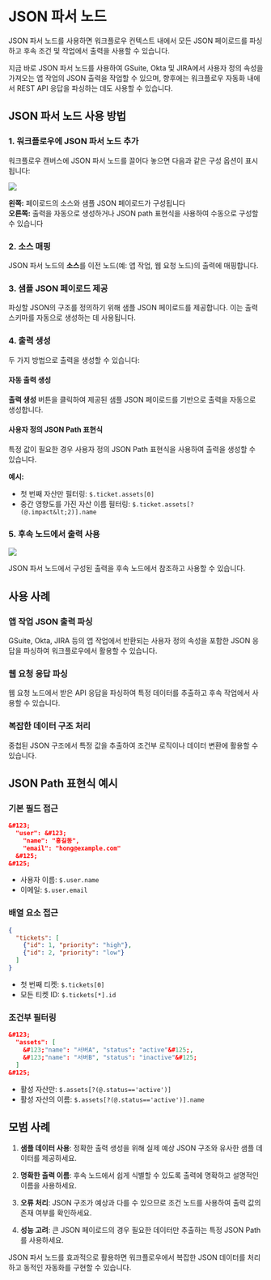 # JSON 파서 노드

JSON 파서 노드를 사용하면 워크플로우 컨텍스트 내에서 모든 JSON 페이로드를 파싱하고 후속 조건 및 작업에서 출력을 사용할 수 있습니다.

지금 바로 JSON 파서 노드를 사용하여 GSuite, Okta 및 JIRA에서 사용자 정의 속성을 가져오는 앱 작업의 JSON 출력을 작업할 수 있으며, 향후에는 워크플로우 자동화 내에서 REST API 응답을 파싱하는 데도 사용할 수 있습니다.

## JSON 파서 노드 사용 방법

### 1. 워크플로우에 JSON 파서 노드 추가

워크플로우 캔버스에 JSON 파서 노드를 끌어다 놓으면 다음과 같은 구성 옵션이 표시됩니다:

<img src="https:/s3.amazonaws.com/cdn.freshdesk.com/data/helpdesk/attachments/production/50003121855/original/GPtnYkIg7iO8k9LTu_kDs76egq9LozU8vA.png?1622699360" style="width: auto;" class="fr-fic fr-fil fr-dib" data-attachment="[object Object]" data-id="50003121855" />

**왼쪽:** 페이로드의 소스와 샘플 JSON 페이로드가 구성됩니다  
**오른쪽:** 출력을 자동으로 생성하거나 JSON path 표현식을 사용하여 수동으로 구성할 수 있습니다

### 2. 소스 매핑

JSON 파서 노드의 **소스**를 이전 노드(예: 앱 작업, 웹 요청 노드)의 출력에 매핑합니다.

### 3. 샘플 JSON 페이로드 제공

파싱할 JSON의 구조를 정의하기 위해 샘플 JSON 페이로드를 제공합니다. 이는 출력 스키마를 자동으로 생성하는 데 사용됩니다.

### 4. 출력 생성

두 가지 방법으로 출력을 생성할 수 있습니다:

#### 자동 출력 생성
**출력 생성** 버튼을 클릭하여 제공된 샘플 JSON 페이로드를 기반으로 출력을 자동으로 생성합니다.

#### 사용자 정의 JSON Path 표현식
특정 값이 필요한 경우 사용자 정의 JSON Path 표현식을 사용하여 출력을 생성할 수 있습니다.

**예시:**
- 첫 번째 자산만 필터링: `$.ticket.assets[0]`
- 중간 영향도를 가진 자산 이름 필터링: `$.ticket.assets[?(@.impact&lt;2)].name`

### 5. 후속 노드에서 출력 사용

<img src="https:/s3.amazonaws.com/cdn.freshdesk.com/data/helpdesk/attachments/production/50003121877/original/litu3FyYnd1r0iwnY_UxQb5M4vnKpU7P_g.png?1622699488" style="width: auto;" class="fr-fic fr-fil fr-dib" data-attachment="[object Object]" data-id="50003121877" />

JSON 파서 노드에서 구성된 출력을 후속 노드에서 참조하고 사용할 수 있습니다.

## 사용 사례

### 앱 작업 JSON 출력 파싱
GSuite, Okta, JIRA 등의 앱 작업에서 반환되는 사용자 정의 속성을 포함한 JSON 응답을 파싱하여 워크플로우에서 활용할 수 있습니다.

### 웹 요청 응답 파싱
웹 요청 노드에서 받은 API 응답을 파싱하여 특정 데이터를 추출하고 후속 작업에서 사용할 수 있습니다.

### 복잡한 데이터 구조 처리
중첩된 JSON 구조에서 특정 값을 추출하여 조건부 로직이나 데이터 변환에 활용할 수 있습니다.

## JSON Path 표현식 예시

### 기본 필드 접근
```json
&#123;
  "user": &#123;
    "name": "홍길동",
    "email": "hong@example.com"
  &#125;
&#125;
```
- 사용자 이름: `$.user.name`
- 이메일: `$.user.email`

### 배열 요소 접근
```json
{
  "tickets": [
    {"id": 1, "priority": "high"},
    {"id": 2, "priority": "low"}
  ]
}
```
- 첫 번째 티켓: `$.tickets[0]`
- 모든 티켓 ID: `$.tickets[*].id`

### 조건부 필터링
```json
&#123;
  "assets": [
    &#123;"name": "서버A", "status": "active"&#125;,
    &#123;"name": "서버B", "status": "inactive"&#125;
  ]
&#125;
```
- 활성 자산만: `$.assets[?(@.status=='active')]`
- 활성 자산의 이름: `$.assets[?(@.status=='active')].name`

## 모범 사례

1. **샘플 데이터 사용**: 정확한 출력 생성을 위해 실제 예상 JSON 구조와 유사한 샘플 데이터를 제공하세요.

2. **명확한 출력 이름**: 후속 노드에서 쉽게 식별할 수 있도록 출력에 명확하고 설명적인 이름을 사용하세요.

3. **오류 처리**: JSON 구조가 예상과 다를 수 있으므로 조건 노드를 사용하여 출력 값의 존재 여부를 확인하세요.

4. **성능 고려**: 큰 JSON 페이로드의 경우 필요한 데이터만 추출하는 특정 JSON Path를 사용하세요.

JSON 파서 노드를 효과적으로 활용하면 워크플로우에서 복잡한 JSON 데이터를 처리하고 동적인 자동화를 구현할 수 있습니다.